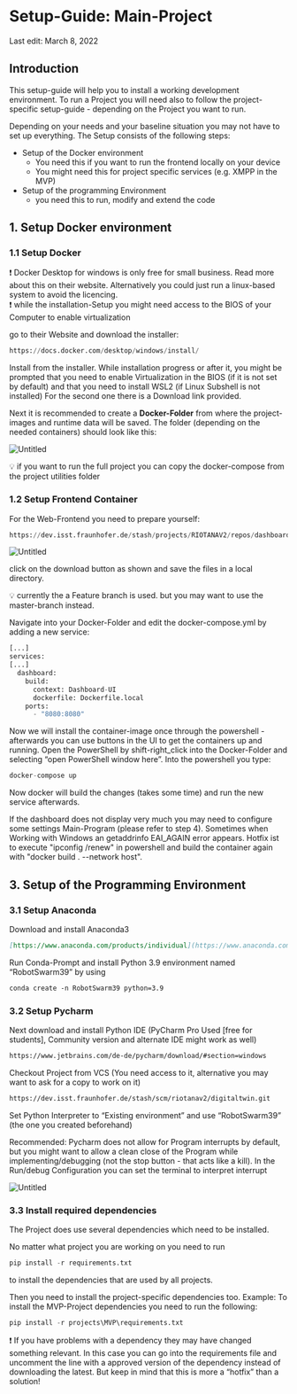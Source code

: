 # Setup-Guide: Main-Project

Last edit: March 8, 2022

## Introduction

This setup-guide will help you to install a working development environment. To run a Project you will need also to
follow the project-specific setup-guide - depending on the Project you want to run.

Depending on your needs and your baseline situation you may not have to set up everything.
The Setup consists of the following steps:

- Setup of the Docker environment
    - You need this if you want to run the frontend locally on your device
    - You might need this for project specific services (e.g. XMPP in the MVP)
- Setup of the programming Environment
    - you need this to run, modify and extend the code

## 1. Setup Docker environment

### 1.1 Setup Docker

<aside>
❗ Docker Desktop for windows is only free for small business. Read more about this on their website.
Alternatively you could just run a linux-based system to avoid the licencing.

</aside>

<aside>
❗ while the installation-Setup you might need access to the BIOS of your Computer to enable virtualization

</aside>

go to their Website and download the installer:

```python
https://docs.docker.com/desktop/windows/install/
```

Install from the installer. While installation progress or after it, you might be prompted that you need to enable
Virtualization in the BIOS (if it is not set by default) and that you need to install WSL2 (if Linux Subshell
is not installed) For the second one there is a Download link provided.

Next it is recommended to create a **Docker-Folder** from where the project-images and runtime data will be saved.
The folder (depending on the needed containers) should look like this: 

![Untitled](development_with_git/imgs/yml_file.png)

<aside>
💡 if you want to run the full project you can copy the docker-compose from the project utilities folder

</aside>

### 1.2 Setup Frontend Container

For the Web-Frontend you need to prepare yourself: 

```python
https://dev.isst.fraunhofer.de/stash/projects/RIOTANAV2/repos/dashboard/browse?at=refs%2Fheads%2Ffeature%2FRIOTANAV2-76-frontend-auf-eine-api-vorbereiten
```

![Untitled](imgs/Untitled%201.png)

click on the download button as shown and save the files in a local directory.

<aside>
💡 currently the a Feature branch is used. but you may want to use the master-branch instead.

</aside>

Navigate into your Docker-Folder and edit the docker-compose.yml by adding a new service:

```python
[...]
services:
[...]
  dashboard:
    build:
      context: Dashboard-UI
      dockerfile: Dockerfile.local
    ports:
      - "8080:8080"
```

Now we will install the container-image once through the powershell - afterwards you can use buttons in the UI to get 
the containers up and running. Open the PowerShell by shift-right_click into the Docker-Folder and selecting 
“open PowerShell window here”. Into the powershell you type:

```python
docker-compose up
```

Now docker will build the changes (takes some time) and run the new service afterwards.

If the dashboard does not display very much you may need to configure some settings Main-Program (please refer to step 4).
Sometimes when Working with Windows an getaddrinfo EAI_AGAIN error appears. 
Hotfix ist to execute "ipconfig /renew" in powershell and build the container again with "docker build . --network host".

## 3. Setup of the Programming Environment

### 3.1 Setup Anaconda

Download and install Anaconda3

```markdown
[https://www.anaconda.com/products/individual](https://www.anaconda.com/products/individual)
```

Run Conda-Prompt and install Python 3.9 environment named “RobotSwarm39” by using 

```markdown
conda create -n RobotSwarm39 python=3.9
```

### 3.2 Setup Pycharm

Next download and install Python IDE (PyCharm Pro Used [free for students], Community version and alternate IDE might work as well)

```markdown
https://www.jetbrains.com/de-de/pycharm/download/#section=windows
```

Checkout Project from VCS (You need access to it, alternative you may want to ask for a copy to work on it)

```markdown
https://dev.isst.fraunhofer.de/stash/scm/riotanav2/digitaltwin.git
```

Set Python Interpreter to “Existing environment” and use “RobotSwarm39” (the one you created beforehand)

Recommended: Pycharm does not allow for Program interrupts by default, but you might want to allow a clean close of the
Program while implementing/debugging (not the stop button - that acts like a kill).
In the Run/debug Configuration you can set the terminal to interpret interrupt

![Untitled](imgs/Untitled%202.png)

### 3.3 Install required dependencies

The Project does use several dependencies which need to be installed.

No matter what project you are working on you need to run

```python
pip install -r requirements.txt
```

to install the dependencies that are used by all projects.

Then you need to install the project-specific dependencies too. Example: To install the MVP-Project dependencies you
need to run the following:

```python
pip install -r projects\MVP\requirements.txt
```

<aside>
❗ If you have problems with a dependency they may have changed something relevant. In this case you can go into the
requirements file and uncomment the line with a approved version of the dependency instead of downloading the latest.
But keep in mind that this is more a “hotfix” than a solution!

</aside>
